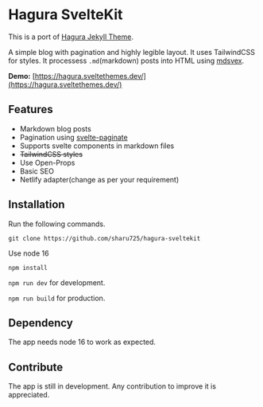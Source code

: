 # Hagura SvelteKit

This is a port of [Hagura Jekyll Theme](https://webjeda.com/hagura/).

A simple blog with pagination and highly legible layout. It uses TailwindCSS for styles. It processess `.md`(markdown) posts into HTML using [mdsvex](https://mdsvex.com/).

**Demo:** [https://hagura.sveltethemes.dev/](https://hagura.sveltethemes.dev/)

## Features

- Markdown blog posts
- Pagination using [svelte-paginate](https://www.npmjs.com/package/svelte-paginate)
- Supports svelte components in markdown files
- ~~TailwindCSS styles~~
- Use Open-Props
- Basic SEO
- Netlify adapter(change as per your requirement)

## Installation

Run the following commands.

`git clone https://github.com/sharu725/hagura-sveltekit`

Use node 16

`npm install`

`npm run dev` for development.

`npm run build` for production.

## Dependency

The app needs node 16 to work as expected.

## Contribute

The app is still in development. Any contribution to improve it is appreciated.
